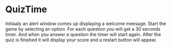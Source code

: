 # QuizTime
Initiaaly an alert window comes up displaying a welcome meesage.
Start the game by selecting an option. For each question you will get a 30 seconds timer. 
And when you answer a question the timer will start again. 
After the quiz is finished it will display your score and a restart button will appear. 


